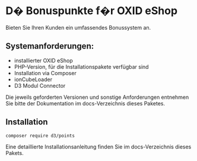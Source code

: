 # D� Bonuspunkte f�r OXID eShop
Bieten Sie Ihren Kunden ein umfassendes Bonussystem an.

## Systemanforderungen:
- installierter OXID eShop
- PHP-Version, für die Installationspakete verfügbar sind
- Installation via Composer
- ionCubeLoader
- D3 Modul Connector

Die jeweils geforderten Versionen und sonstige Anforderungen entnehmen
Sie bitte der Dokumentation im docs-Verzeichnis dieses Paketes.

## Installation

    composer require d3/points
    
Eine detaillierte Installationsanleitung finden Sie im docs-Verzeichnis dieses Pakets.
